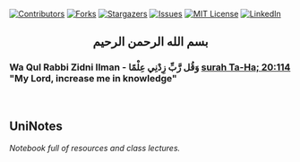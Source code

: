 [![Contributors][contributors-shield]][contributors-url]
[![Forks][forks-shield]][forks-url]
[![Stargazers][stars-shield]][stars-url]
[![Issues][issues-shield]][issues-url]
[![MIT License][license-shield]][license-url]
[![LinkedIn][linkedin-shield]][linkedin-url]

<h2 align="center">بسم الله الرحمن الرحيم</h2>

### Wa Qul Rabbi Zidni Ilman - وَقُل رَّبِّ زِدْنِي عِلْمًا [surah Ta-Ha; 20:114](https://quran.com/20/114) "My Lord, increase me in knowledge"

<br>
<h2 align='left'>UniNotes</h2>

*Notebook full of resources and class lectures.*

[contributors-shield]: https://img.shields.io/github/contributors/Sakib62/UniNotes.svg?style=for-the-badge
[contributors-url]: https://github.com/Sakib62/UniNotes/graphs/contributors
[forks-shield]: https://img.shields.io/github/forks/Sakib62/UniNotes.svg?style=for-the-badge
[forks-url]: https://github.com/Sakib62/UniNotes/network/members
[stars-shield]: https://img.shields.io/github/stars/Sakib62/UniNotes.svg?style=for-the-badge
[stars-url]: https://github.com/Sakib62/UniNotes/stargazers
[issues-shield]: https://img.shields.io/github/issues/Sakib62/UniNotes.svg?style=for-the-badge
[issues-url]: https://github.com/Sakib62/UniNotes/issues
[license-shield]: https://img.shields.io/github/license/Sakib62/UniNotes.svg?style=for-the-badge
[license-url]: https://github.com/Sakib62/UniNotes/blob/master/LICENSE.txt
[linkedin-shield]: https://img.shields.io/badge/-LinkedIn-black.svg?style=for-the-badge&logo=linkedin&colorB=555
[linkedin-url]: https://linkedin.com/in/supersakib
